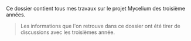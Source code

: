 Ce dossier contient tous mes travaux sur le projet Mycelium des troisième années.
> Les informations que l'on retrouve dans ce dossier ont été tirer de discussions avec les troisièmes année.
